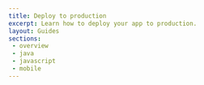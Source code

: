 ```yaml
---
title: Deploy to production
excerpt: Learn how to deploy your app to production.
layout: Guides
sections:
 - overview
 - java
 - javascript
 - mobile
---
```

